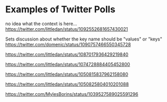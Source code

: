 # Examples of Twitter Polls

no idea what the context is here...
https://twitter.com/littledan/status/1092552681657430021

Sets discussion about whether the key name should be "values" or "keys"
https://twitter.com/domenic/status/1090757466550345728

https://twitter.com/littledan/status/1087017936429219840

https://twitter.com/littledan/status/1074728884405452800

https://twitter.com/littledan/status/1050815837962158080

https://twitter.com/littledan/status/1050825804010201088

https://twitter.com/MylesBorins/status/1039527589025591296

